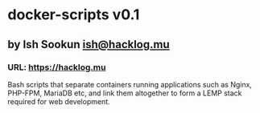 # docker-scripts v0.1
## by Ish Sookun <ish@hacklog.mu>
### URL: https://hacklog.mu

Bash scripts that separate containers running applications such as Nginx, PHP-FPM, MariaDB etc, and link them altogether to form a LEMP stack required for web development.
